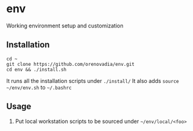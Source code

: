# env
Working environment setup and customization

## Installation

```
cd ~
git clone https://github.com/orenovadia/env.git
cd env && ./install.sh
```

It runs all the installation scripts under `./install/`
It also adds `source ~/env/env.sh` to `~/.bashrc`

## Usage

1. Put local workstation scripts to be sourced under `~/env/local/<foo>`
